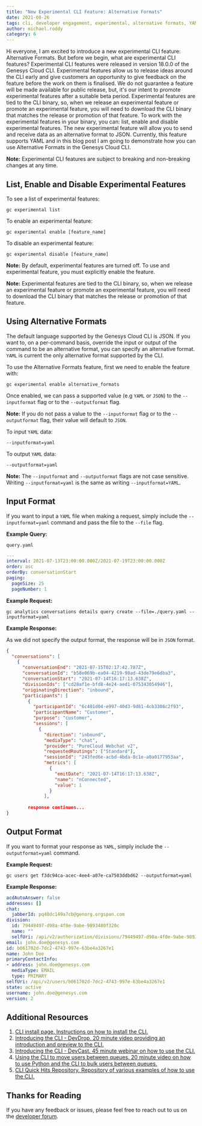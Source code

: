 ```yaml
---
title: "New Experimental CLI Feature: Alternative Formats"
date: 2021-08-26
tags: cli, developer engagement, experimental, alternative formats, YAML, JSON
author: michael.roddy
category: 6
---
```


Hi everyone, I am excited to introduce a new experimental CLI feature: Alternative Formats. But before we begin, what are experimental CLI features? Experimental CLI features were released in version 18.0.0 of the Genesys Cloud CLI. Experimental features allow us to release ideas around the CLI early and give customers an opportunity to give feedback on the feature before the work on them is finalised. We do not guarantee a feature will be made available for public release, but, it's our intent to promote experimental features after a suitable beta period. Experimental features are tied to the CLI binary, so, when we release an experimental feature or promote an experimental feature, you will need to download the CLI binary that matches the release or promotion of that feature. To work with the experimental features in your binary, you can: list, enable and disable experimental features. The new experimental feature will allow you to send and receive data as an alternative format to JSON. Currently, this feature supports YAML and in this blog post I am going to demonstrate how you can use Alternative Formats in the Genesys Cloud CLI.

**Note:** Experimental CLI features are subject to breaking and non-breaking changes at any time.


## List, Enable and Disable Experimental Features

To see a list of experimental features:  

```
gc experimental list
```

To enable an experimental feature:  

```
gc experimental enable [feature_name]
```

To disable an experimental feature:  

```
gc experimental disable [feature_name]
```

**Note:** By default, experimental features are turned off. To use and experimental feature, you must explicitly enable the feature.

**Note:** Experimental features are tied to the CLI binary, so, when we release an experimental feature or promote an experimental feature, you will need to download the CLI binary that matches the release or promotion of that feature.

## Using Alternative Formats

The default language supported by the Genesys Cloud CLI is JSON. If you want to, on a per-command basis, override the input or output of the command to be an alternative format, you can specify an alternative format. `YAML` is current the only alternative format supported by the CLI.

To use the Alternative Formats feature, first we need to enable the feature with:

```
gc experimental enable alternative_formats
```

Once enabled, we can pass a supported value (e.g `YAML` or `JSON`) to the `--inputformat` flag or to the `--outputformat` flag.

**Note:** If you do not pass a value to the `--inputformat` flag or to the `--outputformat` flag, their value will default to `JSON`.

To input `YAML` data:

```
--inputformat=yaml
```

To output `YAML` data:

```
--outputformat=yaml
```

**Note:** The `--inputformat` and `--outputformat` flags are not case sensitive. Writing `--inputformat=yaml` is the same as writing `--inputformat=YAML`.

## Input Format

If you want to input a `YAML` file when making a request, simply include the `--inputformat=yaml` command and pass the file to the `--file` flag.

**Example Query:**

`query.yaml`

```yaml
---
interval: 2021-07-13T23:00:00.000Z/2021-07-19T23:00:00.000Z
order: asc
orderBy: conversationStart
paging:
  pageSize: 25
  pageNumber: 1
```

**Example Request:**  

```
gc analytics conversations details query create --file=./query.yaml --inputformat=yaml
```

**Example Response:**

As we did not specify the output format, the response will be in `JSON` format.

```json
{
  "conversations": [
    {
      "conversationEnd": "2021-07-15T02:17:42.787Z",
      "conversationId": "b58e069b-ea04-4219-98ad-43de79e6dba3",
      "conversationStart": "2021-07-14T16:17:13.638Z",
      "divisionIds": ["cd28af1e-bfd8-4e24-aed1-075343054946"],
      "originatingDirection": "inbound",
      "participants": [
        {
          "participantId": "6c401d04-e997-40d3-9d81-4cb3308c2f93",
          "participantName": "Customer",
          "purpose": "customer",
          "sessions": [
            {
              "direction": "inbound",
              "mediaType": "chat",
              "provider": "PureCloud Webchat v2",
              "requestedRoutings": ["Standard"],
              "sessionId": "243fed6e-acbd-4bda-8c1e-a0a0177953aa",
              "metrics": [
                {
                  "emitDate": "2021-07-14T16:17:13.638Z",
                  "name": "nConnected",
                  "value": 1
                }
              ],
        
        response continues...
}
```
	      
## Output Format

If you want to format your response as `YAML`, simply include the `--outputformat=yaml` command.

**Example Request:**  

```
gc users get f3dc94ca-acec-4ee4-a07e-ca7503ddbd62 --outputformat=yaml
```

**Example Response:**

```yaml
acdAutoAnswer: false
addresses: []
chat:
  jabberId: pq48dc149a7cb@genorg.orgspan.com
division:
  id: 79449497-d98a-4f8e-9abe-9893480f320c
  name: ""
  selfUri: /api/v2/authorization/divisions/79449497-d98a-4f8e-9abe-9893480f320c
email: john.doe@genesys.com
id: b061702d-7dc2-4743-997e-63be4a3267e1
name: John Doe
primaryContactInfo:
- address: john.doe@genesys.com
  mediaType: EMAIL
  type: PRIMARY
selfUri: /api/v2/users/b061702d-7dc2-4743-997e-63be4a3267e1
state: active
username: john.doe@genesys.com
version: 2
```

## Additional Resources

1. [CLI install page. Instructions on how to install the CLI.](https://developer.genesys.cloud/api/rest/command-line-interface/)
2. [Introducing the CLI - DevDrop. 20 minute video providing an introduction and preview to the CLI.](https://www.youtube.com/watch?v=OnYDs5NsLpU)
3. [Introducing the CLI - DevCast. 45 minute webinar on how to use the CLI.](https://www.youtube.com/watch?v=rb2xqZU5vNc)
4. [Using the CLI to move users between queues. 20 minute video on how to use Python and the CLI to bulk users between queues.](https://www.youtube.com/watch?v=VmrBhVc6n1U)
5. [CLI Quick Hits Repository. Repository of various examples of how to use the CLI.](https://github.com/MyPureCloud/quick-hits-cli)

## Thanks for Reading

If you have any feedback or issues, please feel free to reach out to us on the [developer forum](https://developer.genesys.cloud/forum/).






